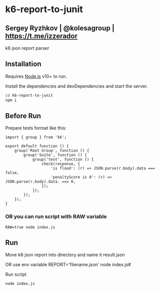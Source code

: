 # k6-report-to-junit
## Sergey Ryzhkov | @kolesagroup | https://t.me/izzerador

k6 json report parser

## Installation

Requires [Node.js](https://nodejs.org/) v10+ to run.

Install the dependencies and devDependencies and start the server.

```sh
cd k6-report-to-junit
npm i
```

## Before Run
Prepare tests format like this:
```
import { group } from 'k6';

export default function () {
    group('Root Group', function () {
        group('Suite', function () {
            group('test', function () {
                check(response, {
                    'is flood': (r) => JSON.parse(r.body).data === false,
                    'penaltyScore is 0': (r) => JSON.parse(r.body).data. === 0,
                });
            });
        });
    });
}

```

### OR you can run script with RAW variable
```
RAW=true node index.js
```

## Run

Move k6 json report into directory and name it result.json

OR use env variable REPORT='filename.json' node index.js#

Run script
```
node index.js
```
